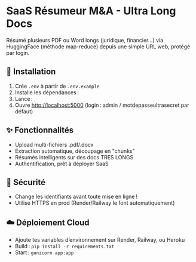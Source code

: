 # SaaS Résumeur M&A - Ultra Long Docs

Résumé plusieurs PDF ou Word longs (juridique, financier...) via HuggingFace (méthode map-reduce) depuis une simple URL web, protégé par login.

## 🚀 Installation

1. Crée `.env` à partir de `.env.example`  
2. Installe les dépendances :
3. Lance :
4. Ouvre [http://localhost:5000](http://localhost:5000) (login : admin / motdepasseultrasecret par défaut)

## ✨ Fonctionnalités
- Upload multi-fichiers .pdf/.docx
- Extraction automatique, découpage en "chunks"
- Résumés intelligents sur des docs TRES LONGS
- Authentification, prêt à déployer SaaS

## 🔐 Sécurité
- Change les identifiants avant toute mise en ligne !
- Utilise HTTPS en prod (Render/Railway le font automatiquement)

## ☁️ Déploiement Cloud
- Ajoute tes variables d’environnement sur Render, Railway, ou Heroku
- Build : `pip install -r requirements.txt`
- Start : `gunicorn app:app`

